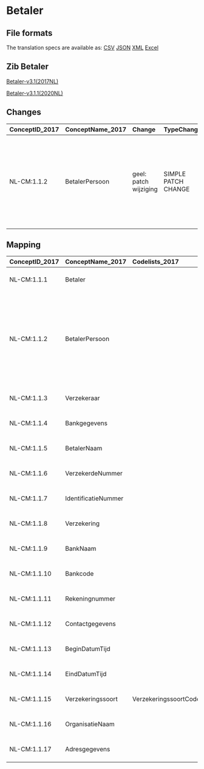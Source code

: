# Betaler
## File formats

The translation specs are available as: 
[CSV](../csv/Betaler.csv) [JSON](../json/Betaler.json) [XML](../xml/Betaler.xml) [Excel](../excel/Betaler.xlsx)



## Zib Betaler

[Betaler-v3.1(2017NL)](https://zibs.nl/wiki/Betaler-v3.1(2017NL))

[Betaler-v3.1.1(2020NL)](https://zibs.nl/wiki/Betaler-v3.1.1(2020NL))









## Changes

| ConceptID_2017   | ConceptName_2017   | Change                | TypeChange          | Impact_heen   | TRANSLATIE_spec_heen   | Impact_terug   | TRANSLATIE_spec_terug   | Omschrijving                                                                                                                                        |
|:-----------------|:-------------------|:----------------------|:--------------------|:--------------|:-----------------------|:---------------|:------------------------|:----------------------------------------------------------------------------------------------------------------------------------------------------|
| NL-CM:1.1.2      | BetalerPersoon     | geel: patch wijziging | SIMPLE PATCH CHANGE | Low           |                        | Low            |                         | Extra uitleg toegevoegd aan container BetalerPersoon om aan te geven dat Persoon ook een rechtspersoon kan zijn, zoals een organisatie of gemeente. |

## Mapping

| ConceptID_2017   | ConceptName_2017    | Codelists_2017             | Change                  | ConceptID_2020   | ConceptName_2020    | Codelists_2020             | Bits     | Omschrijving                                                                                                                                        | TypeChange          | Impact_heen   | TRANSLATIE_spec_heen   | Impact_terug   | TRANSLATIE_spec_terug   |
|:-----------------|:--------------------|:---------------------------|:------------------------|:-----------------|:--------------------|:---------------------------|:---------|:----------------------------------------------------------------------------------------------------------------------------------------------------|:--------------------|:--------------|:-----------------------|:---------------|:------------------------|
| NL-CM:1.1.1      | Betaler             |                            | groen: geen wijzigingen | NL-CM:1.1.1      | Betaler             |                            |          |                                                                                                                                                     | NO CHANGE           |               |                        |                |                         |
| NL-CM:1.1.2      | BetalerPersoon      |                            | geel: patch wijziging   | NL-CM:1.1.2      | BetalerPersoon      |                            | ZIB-1108 | Extra uitleg toegevoegd aan container BetalerPersoon om aan te geven dat Persoon ook een rechtspersoon kan zijn, zoals een organisatie of gemeente. | SIMPLE PATCH CHANGE | Low           |                        | Low            |                         |
| NL-CM:1.1.3      | Verzekeraar         |                            | groen: geen wijzigingen | NL-CM:1.1.3      | Verzekeraar         |                            |          |                                                                                                                                                     | NO CHANGE           |               |                        |                |                         |
| NL-CM:1.1.4      | Bankgegevens        |                            | groen: geen wijzigingen | NL-CM:1.1.4      | Bankgegevens        |                            |          |                                                                                                                                                     | NO CHANGE           |               |                        |                |                         |
| NL-CM:1.1.5      | BetalerNaam         |                            | groen: geen wijzigingen | NL-CM:1.1.5      | BetalerNaam         |                            |          |                                                                                                                                                     | NO CHANGE           |               |                        |                |                         |
| NL-CM:1.1.6      | VerzekerdeNummer    |                            | groen: geen wijzigingen | NL-CM:1.1.6      | VerzekerdeNummer    |                            |          |                                                                                                                                                     | NO CHANGE           |               |                        |                |                         |
| NL-CM:1.1.7      | IdentificatieNummer |                            | groen: geen wijzigingen | NL-CM:1.1.7      | IdentificatieNummer |                            |          |                                                                                                                                                     | NO CHANGE           |               |                        |                |                         |
| NL-CM:1.1.8      | Verzekering         |                            | groen: geen wijzigingen | NL-CM:1.1.8      | Verzekering         |                            |          |                                                                                                                                                     | NO CHANGE           |               |                        |                |                         |
| NL-CM:1.1.9      | BankNaam            |                            | groen: geen wijzigingen | NL-CM:1.1.9      | BankNaam            |                            |          |                                                                                                                                                     | NO CHANGE           |               |                        |                |                         |
| NL-CM:1.1.10     | Bankcode            |                            | groen: geen wijzigingen | NL-CM:1.1.10     | Bankcode            |                            |          |                                                                                                                                                     | NO CHANGE           |               |                        |                |                         |
| NL-CM:1.1.11     | Rekeningnummer      |                            | groen: geen wijzigingen | NL-CM:1.1.11     | Rekeningnummer      |                            |          |                                                                                                                                                     | NO CHANGE           |               |                        |                |                         |
| NL-CM:1.1.12     | Contactgegevens     |                            | groen: geen wijzigingen | NL-CM:1.1.12     | Contactgegevens     |                            |          |                                                                                                                                                     | NO CHANGE           |               |                        |                |                         |
| NL-CM:1.1.13     | BeginDatumTijd      |                            | groen: geen wijzigingen | NL-CM:1.1.13     | BeginDatumTijd      |                            |          |                                                                                                                                                     | NO CHANGE           |               |                        |                |                         |
| NL-CM:1.1.14     | EindDatumTijd       |                            | groen: geen wijzigingen | NL-CM:1.1.14     | EindDatumTijd       |                            |          |                                                                                                                                                     | NO CHANGE           |               |                        |                |                         |
| NL-CM:1.1.15     | Verzekeringssoort   | VerzekeringssoortCodelijst | groen: geen wijzigingen | NL-CM:1.1.15     | Verzekeringssoort   | VerzekeringssoortCodelijst |          |                                                                                                                                                     | NO CHANGE           |               |                        |                |                         |
| NL-CM:1.1.16     | OrganisatieNaam     |                            | groen: geen wijzigingen | NL-CM:1.1.16     | OrganisatieNaam     |                            |          |                                                                                                                                                     | NO CHANGE           |               |                        |                |                         |
| NL-CM:1.1.17     | Adresgegevens       |                            | groen: geen wijzigingen | NL-CM:1.1.17     | Adresgegevens       |                            |          |                                                                                                                                                     | NO CHANGE           |               |                        |                |                         |

